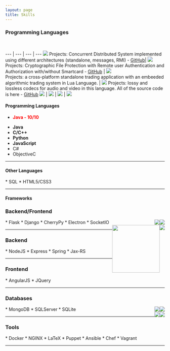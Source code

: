 ```yaml
---
layout: page
title: Skills
---
```


<h3>Programming Languages</h3>

<br>

--- | --- | --- | ---
<img src="../public/languages/java.png"> Projects: Concurrent Distributed System implemented using different architectures (standalone, messages, RMI) - <a href="https://github.com/joelpinheiro/Craft-Store-Distributed-System">GitHub</a>| <img src="../public/languages/python.png"> Projects: Cryptographic File Protection with Remote user Authentication and Authorization with/without Smartcard - <a href="https://github.com/joelpinheiro/Safebox-Smartcard-Auth">GitHub</a>  | <img src="../public/languages/js.png"><br>Projects: a cross-platform standalone trading application with an embeeded algorithmic trading system in Lua Language.  | <img src="../public/languages/cplusplus.png"> Projects: lossy and lossless codecs for audio and video in this language. All of the source code is here - <a href="https://github.com/joelpinheiro/audio-video-codification">GitHub</a>
<img src="../public/languages/csharp.png"> | <img src="../public/languages/c.png"> | <img src="../public/languages/objc.png"> | <img src="../public/languages/swift.jpeg"> 


<h4>Programming Languages</h4>
<ul>
<li>
<b><h7 style="color:red">Java - 10/10</h7></b>
</li>
</ul>

* **Java**
* **C/C++**
* **Python**
* **JavaScript**
* C#
* ObjectiveC

---

<h4>Other Languages</h4>
* SQL
* HTML5/CSS3

---

<h4>Frameworks</h4>



<h3>Backend/Frontend</h3>
<div style="float: right;">

<img style="float: right;" src="../public/languages/electron.jpeg">
<img style="float: right;" src="../public/languages/flask.png">

<br>

<img style="float: right;" src="../public/languages/nodejs.png">
<img style="float: right;width:150px; height:150px" src="../public/languages/spring.png">

</div>
* Flask
* Django
* CherryPy
* Electron
* SocketIO

---

<h3>Backend</h3>
* NodeJS
* Express
* Spring
* Jax-RS

---

<h3>Frontend</h3>
* AngularJS
* JQuery

---

<h3>Databases</h3>
<div style="float: right;">

<img style="float: right;" src="../public/languages/angularjs.jpeg">
<img style="float: right;" src="../public/languages/mongodb.png">

<br>

<img style="float: right;" src="../public/languages/docker.png">
<img style="float: right;" src="../public/languages/sqlserver.jpeg">

</div>
* MongoDB
* SQLServer
* SQLite

---

<h3>Tools</h3>
* Docker
* NGINX
* LaTeX
* Puppet
* Ansible
* Chef
* Vagrant

---
